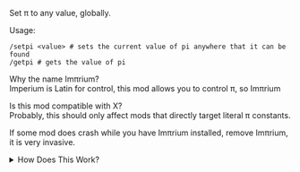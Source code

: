 Set π to any value, globally.

Usage: 
```
/setpi <value> # sets the current value of pi anywhere that it can be found
/getpi # gets the value of pi
```

Why the name Imπrium?<br>
Imperium is Latin for control, this mod allows you to control π, so Imπrium

Is this mod compatible with X?<br>
Probably, this should only affect mods that directly target literal π constants.


If some mod does crash while you have Imπrium installed, remove Imπrium, it is very invasive.


<details>
<summary>How Does This Work?</summary>

In simple terms, every time some code is loaded into the game it scans everything in that code for literal representations of π, half π, quarter π, 2x π (aka Tau), negative π, etc. It replaces it with a reference that can be set via `/setpi`, allowing you to change the value of π everywhere, including in other mods.

Yes, this is invasive, and yes this may break other mods, no there is no other way to do this. 

</details>

